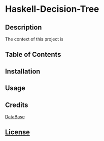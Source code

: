 # Haskell-Decision-Tree


## Description 
The context of this project is 

## Table of Contents

## Installation

## Usage

## Credits
[DataBase](https://archive.ics.uci.edu/ml/datasets/Mushroom)

## [License](LICENSE)
